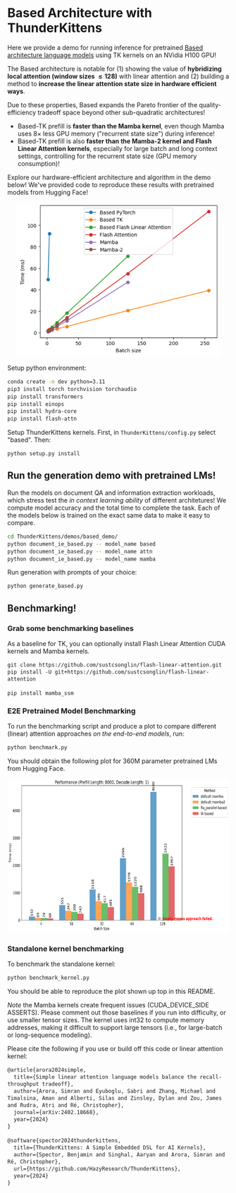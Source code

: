 # Based Architecture with ThunderKittens 

Here we provide a demo for running inference for pretrained [Based architecture language models](https://arxiv.org/abs/2402.18668) using TK kernels on an NVidia H100 GPU! 

The Based architecture is notable for (1) showing the value of **hybridizing local attention (window sizes $\leq 128$)** with linear attention and (2) building a method to **increase the linear attention state size in hardware efficient ways**. 

Due to these properties, Based expands the Pareto frontier of the quality-efficiency tradeoff space beyond other sub-quadratic architectures! 
- Based-TK prefill is **faster than the Mamba kernel**, even though Mamba uses $8\times$ less GPU memory ("recurrent state size") during inference! 
- Based-TK prefill is also **faster than the Mamba-2 kernel and Flash Linear Attention kernels**, especially for large batch and long context settings, controlling for the recurrent state size (GPU memory consumption)! 

Explore our hardware-efficient architecture and algorithm in the demo below! We've provided code to reproduce these results with pretrained models from Hugging Face!

<div align="center" >
    <img src="plots/benchmark-lin-attn-fwd-L8192.png" height=350 alt="Benchmark models" style="margin-bottom:px"/> 
</div>


Setup python environment:
```bash
conda create -n dev python=3.11
pip3 install torch torchvision torchaudio
pip install transformers
pip install einops
pip install hydra-core
pip install flash-attn
```

Setup ThunderKittens kernels. First, in ``ThunderKittens/config.py`` select "based". Then:
```bash 
python setup.py install 
```

## Run the generation demo with pretrained LMs!

Run the models on document QA and information extraction workloads, which stress test the *in context learning ability* of different architetures! We compute model accuracy and the total time to complete the task. Each of the models below is trained on the exact same data to make it easy to compare.
```bash
cd ThunderKittens/demos/based_demo/
python document_ie_based.py -- model_name based
python document_ie_based.py -- model_name attn
python document_ie_based.py -- model_name mamba
```

Run generation with prompts of your choice:
```bash
python generate_based.py
```

## Benchmarking!

### Grab some benchmarking baselines 
As a baseline for TK, you can optionally install Flash Linear Attention CUDA kernels and Mamba kernels.
```
git clone https://github.com/sustcsonglin/flash-linear-attention.git
pip install -U git+https://github.com/sustcsonglin/flash-linear-attention

pip install mamba_ssm
```

### E2E Pretrained Model Benchmarking
To run the benchmarking script and produce a plot to compare different (linear) attention approaches *on the end-to-end models*, run:
```bash
python benchmark.py
```
You should obtain the following plot for 360M parameter pretrained LMs from Hugging Face.
<div align="center" >
    <img src="plots/benchmark_input8000_output1.png" height=350 alt="Benchmark models" style="margin-bottom:px"/> 
</div>

### Standalone kernel benchmarking 

To benchmark the standalone kernel:
```bash
python benchmark_kernel.py
```
You should be able to reproduce the plot shown up top in this README.

*Note* the Mamba kernels create frequent issues (CUDA_DEVICE_SIDE ASSERTS). Please comment out those baselines if you run into difficulty, or use smaller tensor sizes. The kernel uses int32 to compute memory addresses, making it difficult to support large tensors (i.e., for large-batch or long-sequence modeling).


Please cite the following if you use or build off this code or linear attention kernel:
```
@article{arora2024simple,
  title={Simple linear attention language models balance the recall-throughput tradeoff},
  author={Arora, Simran and Eyuboglu, Sabri and Zhang, Michael and Timalsina, Aman and Alberti, Silas and Zinsley, Dylan and Zou, James and Rudra, Atri and Ré, Christopher},
  journal={arXiv:2402.18668},
  year={2024}
}

@software{spector2024thunderkittens,
  title={ThunderKittens: A Simple Embedded DSL for AI Kernels},
  author={Spector, Benjamin and Singhal, Aaryan and Arora, Simran and Ré, Christopher},
  url={https://github.com/HazyResearch/ThunderKittens},
  year={2024}
}
```

